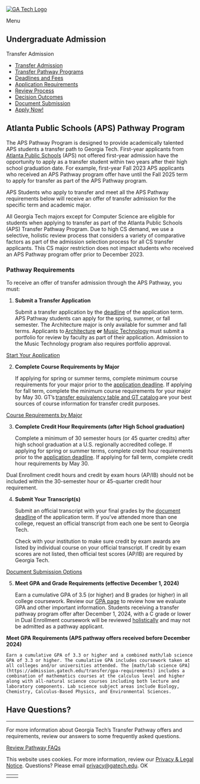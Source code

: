 [![GA Tech Logo](https://admission.gatech.edu/images/gt-logo-oneline-white.svg)](https://admission.gatech.edu/)

Menu

## Undergraduate Admission

Transfer Admission

- [Transfer Admission](https://admission.gatech.edu/transfer)
- [Transfer Pathway Programs](https://admission.gatech.edu/transfer/transfer-pathway-programs)
- [Deadlines and Fees](https://admission.gatech.edu/transfer/deadlines-fees)
- [Application Requirements](https://admission.gatech.edu/transfer/application-requirements)
- [Review Process](https://admission.gatech.edu/transfer/application-review)
- [Decision Outcomes](https://admission.gatech.edu/transfer/decision-outcomes)
- [Document Submission](https://admission.gatech.edu/apply/documents)
- [Apply Now!](https://application.gatech.edu/apply/)

## Atlanta Public Schools (APS) Pathway Program

The APS Pathway Program is designed to provide academically talented APS students a transfer path to Georgia Tech. First-year applicants from [Atlanta Public Schools](https://www.atlantapublicschools.us/) (APS) not offered first-year admission have the opportunity to apply as a transfer student within two years after their high school graduation date. For example, first-year Fall 2023 APS applicants who received an APS Pathway program offer have until the Fall 2025 term to apply for transfer as part of the APS Pathway program.

APS Students who apply to transfer and meet all the APS Pathway requirements below will receive an offer of transfer admission for the specific term and academic major.

All Georgia Tech majors except for Computer Science are eligible for students when applying to transfer as part of the Atlanta Public Schools (APS) Transfer Pathway Program. Due to high CS demand, we use a selective, holistic review process that considers a variety of comparative factors as part of the admission selection process for all CS transfer applicants. This CS major restriction does not impact students who received an APS Pathway program offer prior to December 2023.

### Pathway Requirements

To receive an offer of transfer admission through the APS Pathway, you must:

1. **Submit a Transfer Application**


    Submit a transfer application by the [deadline](https://admission.gatech.edu/transfer/deadlines-fees) of the application term. APS Pathway students can apply for the spring, summer, or fall semester. The Architecture major is only available for summer and fall terms. Applicants to [Architecture](https://arch.gatech.edu/) **or** [Music Technology](https://music.gatech.edu/bachelor-science-music-technology) must submit a portfolio for review by faculty as part of their application. Admission to the Music Technology program also requires portfolio approval.

[Start Your Application](https://application.gatech.edu/apply/)

2. **Complete Course Requirements by Major**


    If applying for spring or summer terms, complete minimum course requirements for your major prior to the [application deadline](https://admission.gatech.edu/transfer/deadlines-fees). If applying for fall term, complete the minimum course requirements for your major by May 30. GT’s [transfer equivalency table and GT catalog](https://oscar.gatech.edu/) are your best sources of course information for transfer credit purposes.

[Course Requirements by Major](https://admission.gatech.edu/transfer/course-requirements-major)

3. **Complete Credit Hour Requirements (after High School graduation)**


    Complete a minimum of 30 semester hours (or 45 quarter credits) after high school graduation at a U.S. regionally accredited college. If applying for spring or summer terms, complete credit hour requirements prior to the [application deadline](https://admission.gatech.edu/transfer/deadlines-fees). If applying for fall term, complete credit hour requirements by May 30.

Dual Enrollment credit hours and credit by exam hours (AP/IB) should not be included within the 30-semester hour or 45-quarter credit hour requirement.

4. **Submit Your Transcript(s)**


    Submit an official transcript with your final grades by the [document deadline](https://admission.gatech.edu/transfer/deadlines-fees) of the application term. If you’ve attended more than one college, request an official transcript from each one be sent to Georgia Tech.

    Check with your institution to make sure credit by exam awards are listed by individual course on your official transcript. If credit by exam scores are not listed, then official test scores (AP/IB) are required by Georgia Tech.

[Document Submission Options](https://admission.gatech.edu/apply/documents)

5. **Meet GPA and Grade Requirements (effective December 1, 2024)**


    Earn a cumulative GPA of 3.5 (or higher) and B grades (or higher) in all college coursework. Review our [GPA page](https://admission.gatech.edu/transfer/gpa-requirements) to review how we evaluate GPA and other important information. Students receiving a transfer pathway program offer after December 1, 2024, with a C grade or lower in Dual Enrollment coursework will be reviewed [holistically](https://admission.gatech.edu/transfer/application-review) and may not be admitted as a pathway applicant.

**Meet GPA Requirements (APS pathway offers received before December 2024)**


    Earn a cumulative GPA of 3.3 or higher and a combined math/lab science GPA of 3.3 or higher. The cumulative GPA includes coursework taken at all colleges and/or universities attended. The [math/lab science GPA](https://admission.gatech.edu/transfer/gpa-requirements) includes a combination of mathematics courses at the calculus level and higher along with all-natural science courses including both lecture and laboratory components. Lab science subject areas include Biology, Chemistry, Calculus-Based Physics, and Environmental Sciences.


## Have Questions?

* * *

For more information about Georgia Tech’s Transfer Pathway offers and requirements, review our answers to some frequently asked questions.

[Review Pathway FAQs](https://admission.gatech.edu/transfer/transfer-pathway-faqs)

This website uses cookies. For more information, review our [Privacy & Legal Notice](https://www.gatech.edu/privacy). Questions? Please email [privacy@gatech.edu](mailto:privacy@gatech.edu).
OK

|     |     |
| --- | --- |
|  |  |